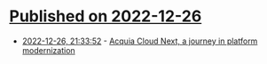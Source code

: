 # [Published on 2022-12-26](index.md)

* [2022-12-26, 21:33:52](https://news.ycombinator.com/item?id=34142131) - [Acquia Cloud Next, a journey in platform modernization](https://dri.es/acquia-cloud-next-a-journey-in-platform-modernization)
